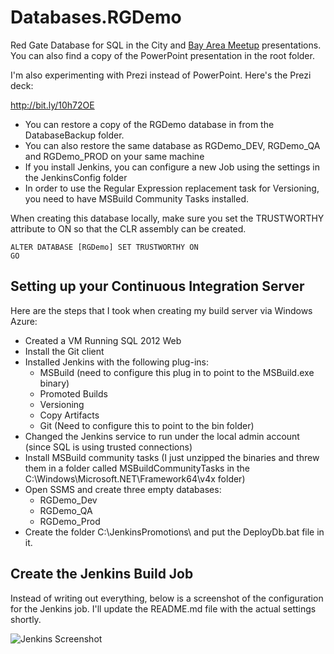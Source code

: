 Databases.RGDemo
================

Red Gate Database for SQL in the City and [Bay Area Meetup](http://bit.ly/11QTbi3) presentations.
You can also find a copy of the PowerPoint presentation in the root folder.

I'm also experimenting with Prezi instead of PowerPoint.  Here's the Prezi deck:

http://bit.ly/10h72OE


* You can restore a copy of the RGDemo database in from the DatabaseBackup folder.
* You can also restore the same database as RGDemo_DEV, RGDemo_QA and RGDemo_PROD on your same machine
* If you install Jenkins, you can configure a new Job using the settings in the JenkinsConfig folder
* In order to use the Regular Expression replacement task for Versioning, you need to have MSBuild Community Tasks installed.


When creating this database locally, make sure you set the TRUSTWORTHY attribute to ON so that the CLR assembly can be created.

    ALTER DATABASE [RGDemo] SET TRUSTWORTHY ON
    GO

Setting up your Continuous Integration Server
---------------------------------------------

Here are the steps that I took when creating my build server via Windows Azure:

* Created a VM Running SQL 2012 Web
* Install the Git client
* Installed Jenkins with the following plug-ins:
    * MSBuild (need to configure this plug in to point to the MSBuild.exe binary)
    * Promoted Builds
    * Versioning
    * Copy Artifacts
    * Git (Need to configure this to point to the bin folder) 
* Changed the Jenkins service to run under the local admin account (since SQL is using trusted connections)
* Install MSBuild community tasks (I just unzipped the binaries and threw them in a folder called MSBuildCommunityTasks in the C:\Windows\Microsoft.NET\Framework64\v4x folder)
* Open SSMS and create three empty databases:
    * RGDemo_Dev
    * RGDemo_QA
    * RGDemo_Prod
* Create the folder C:\JenkinsPromotions\ and put the DeployDb.bat file in it.


Create the Jenkins Build Job
----------------------------

Instead of writing out everything, below is a screenshot of the configuration for the Jenkins job.  I'll update the README.md file with the actual settings shortly.

![Jenkins Screenshot](http://i.imgur.com/pjwGFKp.png "Jenkins Job Configuration Screenshot")

